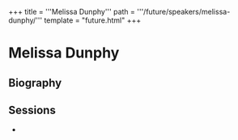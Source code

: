 +++
title = '''Melissa Dunphy'''
path = '''/future/speakers/melissa-dunphy/'''
template = "future.html"
+++

<h1>Melissa Dunphy</h1>
<h2>Biography</h2>
<p></p>
<h2>Sessions</h2>
<ul><li><bound method Session.link of Session(data=SessionData(session_description='', session_end_date_time=datetime.datetime(2024, 6, 30, 21, 0), session_name='Opening Worship in the Reform Jewish Tradition', session_start_date_time=datetime.datetime(2024, 6, 30, 19, 0), session_stub='D13D001B-E2DB-4696-BD35-F3856A0CF1F8', speaker_category=['New Music Composer', 'Performer', 'Organist'], speakers=['D18F704D-9D23-4A95-BBA8-278E266E9405', 'D65E685A-020D-4E96-BE7C-34951AFF0F3E', '82EC80F6-F5B8-4C81-A23A-AB24E01EDDB1'], timezone_name='Pacific Time', updated_date=datetime.date(2023, 9, 9)), updated=False, deleted=False)></li>

